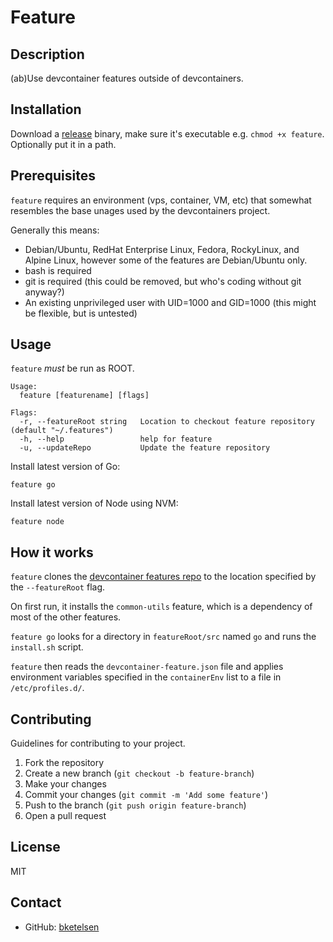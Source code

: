 # Feature

## Description
(ab)Use devcontainer features outside of devcontainers.

## Installation
Download a [release](https://github.com/bketelsen/feature/releases) binary, make sure it's executable e.g. `chmod +x feature`. Optionally put it in a path.

## Prerequisites

`feature` requires an environment (vps, container, VM, etc) that somewhat resembles the base unages used by the devcontainers project.

Generally this means:
* Debian/Ubuntu, RedHat Enterprise Linux, Fedora, RockyLinux, and Alpine Linux, however some of the features are Debian/Ubuntu only.
* bash is required
* git is required (this could be removed, but who's coding without git anyway?)
* An existing unprivileged user with UID=1000 and GID=1000 (this might be flexible, but is untested)

## Usage

`feature` *must* be run as ROOT.

```
Usage:
  feature [featurename] [flags]

Flags:
  -r, --featureRoot string   Location to checkout feature repository (default "~/.features")
  -h, --help                 help for feature
  -u, --updateRepo           Update the feature repository
```

Install latest version of Go:
```
feature go
```
Install latest version of Node using NVM:
```
feature node
```

## How it works

`feature` clones the [devcontainer features repo](https://github.com/devcontainers/features) to the location specified by the `--featureRoot` flag. 

On first run, it installs the `common-utils` feature, which is a dependency of most of the other features.

`feature go` looks for a directory in `featureRoot/src` named `go` and runs the `install.sh` script.

`feature` then reads the `devcontainer-feature.json` file and applies environment variables specified in the `containerEnv` list to a file in `/etc/profiles.d/`.


## Contributing
Guidelines for contributing to your project.

1. Fork the repository
2. Create a new branch (`git checkout -b feature-branch`)
3. Make your changes
4. Commit your changes (`git commit -m 'Add some feature'`)
5. Push to the branch (`git push origin feature-branch`)
6. Open a pull request

## License
MIT

## Contact

- GitHub: [bketelsen](https://github.com/bketelsen)
